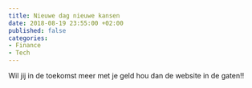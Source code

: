 ```yaml
---
title: Nieuwe dag nieuwe kansen
date: 2018-08-19 23:55:00 +02:00
published: false
categories:
- Finance
- Tech
---
```


Wil jij in de toekomst meer met je geld hou dan de website in de gaten!! 